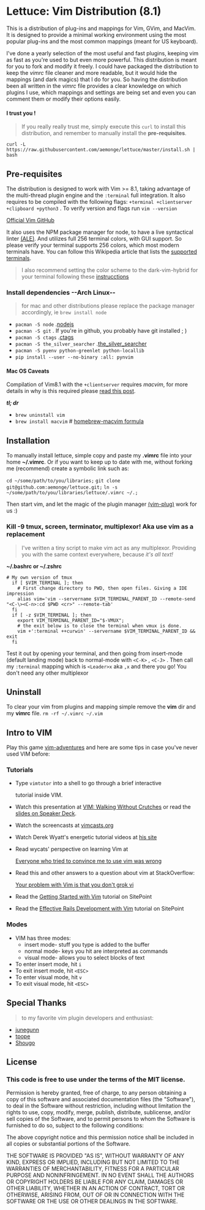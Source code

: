 # Lettuce: Vim Distribution (8.1)

This is a distribution of plug-ins and mappings for Vim, GVim, and MacVim. It is designed to provide a minimal working environment using the most popular plug-ins and the most common mappings (meant for US keyboard).

I've done a yearly selection of the most useful and fast plugins, keeping vim as fast as you're used to but even more powerful. This distribution is meant for you to fork and modify it freely. I could have packaged the distribution to keep the _vimrc_ file cleaner and more readable, but it would hide the mappings (and dark magics) that I do for you. So having the distribution been all written in the _vimrc_ file provides a clear knowledge on which plugins I use, which mappings and settings are being set and even you can comment them or modify their options easily.

#### I trust you !

> If you really really trust me, simply execute this `curl` to install this distribution, and remember to manually install the **pre-requisites**.

`curl -L https://raw.githubusercontent.com/aemonge/lettuce/master/install.sh | bash` 

## Pre-requisites

The distribution is designed to work with Vim >= 8.1, taking advantage of the multi-thread plugin engine and the `:terminal` full integration. It also requires to be compiled with the following flags: `+terminal +clientserver +clipboard +python3` . To verify version and flags run `vim --version` 

[Official Vim GitHub](https://github.com/vim/vim/)

It also uses the NPM package manager for node, to have a live syntactical linter [(ALE)](https://github.com/w0rp/ale). And utilizes full 256 terminal colors, with GUI support. So please verify your terminal supports 256 colors, which most modern terminals have. You can follow this Wikipedia article that lists the [supported terminals](https://en.wikipedia.org/wiki/Comparison_of_terminal_emulators).

> I also recommend setting the color scheme to the dark-vim-hybrid for your terminal following these [instrucctions](https://github.com/w0ng/vim-hybrid)

### Install dependencies --Arch Linux--

> for mac and other distributions please replace the package manager accordingly, ie `brew install node` 

* `pacman -S node` .[nodejs](https://nodejs.org/)
* `pacman -S git` . If you're in github, you probably have git installed ; )
* `pacman -S ctags` .[ctags](https://github.com/universal-ctags/ctags)
* `pacman -S the_silver_searcher` .[the_silver_searcher](https://github.com/ggreer/the_silver_searcher)
* `pacman -S pyenv python-greenlet python-locallib` 
* `pip install --user --no-binary :all: pynvim` 

#### Mac OS Caveats

Compilation of Vim8.1 with the `+clientserver` requires *macvim*, for more details in why is this required please [read this post](https://github.com/macvim-dev/macvim/issues/657#issuecomment-477094667).

_**tl; dr**_

* `brew uninstall vim` 
* `brew install macvim` # [homebrew-macvim formula](https://github.com/macvim-dev/homebrew-macvim)

## Installation

To manually install lettuce, simple copy and paste my __.vimrc__ file into your home __~/.vimrc__. Or if you want to keep up to date with me, without forking me (recommend) create a symbolic link such as:

`cd ~/some/path/to/you/libraries;` 
`git clone git@github.com:aemonge/lettuce.git;` 
`ln -s ~/some/path/to/you/libraries/lettuce/.vimrc ~/.;` 

Then start vim, and let the magic of the plugin manager [(vim-plug)](https://github.com/junegunn/vim-plug) work for us :)

### Kill -9 tmux, screen, terminator, multiplexor! Aka use vim as a replacement

> I've written a tiny script to make vim act as any multiplexor. Providing you with the same context everywhere, because *it's all text!*

__**~/.bashrc** or **~/.zshrc**__

``` 
# My own version of tmux
  if [ $VIM_TERMINAL ]; then
    # First change directory to PWD, then open files. Giving a IDE impression
    alias vim='vim --servername $VIM_TERMINAL_PARENT_ID --remote-send "<C-\><C-n>:cd $PWD <cr>" --remote-tab'
  fi
  if [ -z $VIM_TERMINAL ]; then
    export VIM_TERMINAL_PARENT_ID="$-VMUX";
    # the exit below is to close the terminal when vmux is done.
    vim +':terminal ++curwin' --servername $VIM_TERMINAL_PARENT_ID && exit
  fi
```

Test it out by opening your terminal, and then going from insert-mode (default landing mode) back to normal-mode with `<C-K>` , `<C-J>` . Then call my `:terminal` mapping which is `<Leader>x` aka `,x` and there you go! You don't need any other multiplexor

## Uninstall

To clear your vim from plugins and mapping simple remove the __vim__ dir and my __vimrc__ file.
`rm -rf ~/.vimrc ~/.vim` 

## Intro to VIM

Play this game [vim-adventures](https://vim-adventures.com/) and here are some tips in case you've never used VIM before:

### Tutorials

* Type `vimtutor` into a shell to go through a brief interactive

  tutorial inside VIM.

* Watch this presentation at [VIM: Walking Without Crutches](https://vimeo.com/16458939) or read the [slides on Speaker Deck](https://speakerdeck.com/nelstrom/vim-precision-editing-at-the-speed-of-thought).
* Watch the screencasts at [vimcasts.org](http://vimcasts.org/)
* Watch Derek Wyatt's energetic tutorial videos at [his site](http://derekwyatt.org/vim/tutorials/)
* Read wycats' perspective on learning Vim at

  [Everyone who tried to convince me to use vim was wrong](http://yehudakatz.com/2010/07/29/everyone-who-tried-to-convince-me-to-use-vim-was-wrong/)

* Read this and other answers to a question about vim at StackOverflow:

  [Your problem with Vim is that you don't grok vi](http://stackoverflow.com/questions/1218390/what-is-your-most-productive-shortcut-with-vim/1220118#1220118)

* Read the [Getting Started with Vim](http://www.sitepoint.com/getting-started-vim/) tutorial on SitePoint
* Read the [Effective Rails Development with Vim](http://www.sitepoint.com/effective-rails-development-vim/) tutorial on SitePoint

### Modes

* VIM has three modes:
  + insert mode- stuff you type is added to the buffer
  + normal mode- keys you hit are interpreted as commands
  + visual mode- allows you to select blocks of text
* To enter insert mode, hit `i` 
* To exit insert mode, hit `<ESC>` 
* To enter visual mode, hit `v` 
* To exit visual mode, hit `<ESC>` 

## Special Thanks

> to my favorite vim plugin developers and enthusiast:

* [junegunn](https://github.com/junegunn*)
* [tpope](https://github.com/tpope)
* [Shougo](https://github.com/Shougo)

## License

### This code is free to use under the terms of the MIT license.

Permission is hereby granted, free of charge, to any person obtaining
a copy of this software and associated documentation files (the
"Software"), to deal in the Software without restriction, including
without limitation the rights to use, copy, modify, merge, publish, 
distribute, sublicense, and/or sell copies of the Software, and to
permit persons to whom the Software is furnished to do so, subject to
the following conditions:

The above copyright notice and this permission notice shall be included
in all copies or substantial portions of the Software.

THE SOFTWARE IS PROVIDED "AS IS", WITHOUT WARRANTY OF ANY KIND, 
EXPRESS OR IMPLIED, INCLUDING BUT NOT LIMITED TO THE WARRANTIES OF
MERCHANTABILITY, FITNESS FOR A PARTICULAR PURPOSE AND NONINFRINGEMENT.
IN NO EVENT SHALL THE AUTHORS OR COPYRIGHT HOLDERS BE LIABLE FOR ANY
CLAIM, DAMAGES OR OTHER LIABILITY, WHETHER IN AN ACTION OF CONTRACT, 
TORT OR OTHERWISE, ARISING FROM, OUT OF OR IN CONNECTION WITH THE
SOFTWARE OR THE USE OR OTHER DEALINGS IN THE SOFTWARE.

